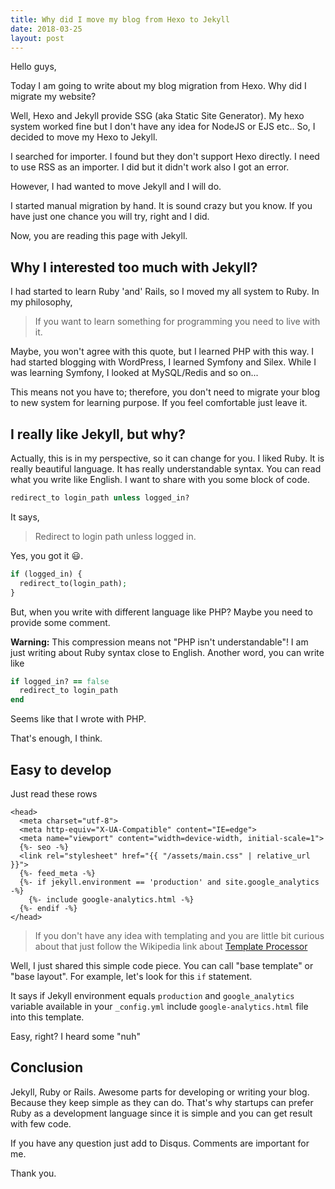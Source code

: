 ```yaml
---
title: Why did I move my blog from Hexo to Jekyll
date: 2018-03-25
layout: post
---
```


Hello guys,

Today I am going to write about my blog migration from Hexo. Why did I migrate my website?

Well, Hexo and Jekyll provide SSG (aka Static Site Generator). My hexo system worked fine but I don't have any idea for NodeJS or EJS etc.. So, I decided to move my Hexo to Jekyll.

I searched for importer. I found but they don't support Hexo directly. I need to use RSS as an importer. I did but it didn't work also I got an error.

However, I had wanted to move Jekyll and I will do.

I started manual migration by hand. It is sound crazy but you know. If you have just one chance you will try, right and I did.

Now, you are reading this page with Jekyll.

## Why I interested too much with Jekyll?

I had started to learn Ruby 'and' Rails, so I moved my all system to Ruby. In my philosophy,

> If you want to learn something for programming you need to live with it.

Maybe, you won't agree with this quote, but I learned PHP with this way. I had started blogging with WordPress, I learned Symfony and Silex. While I was learning Symfony, I looked at MySQL/Redis and so on...

This means not you have to; therefore, you don't need to migrate your blog to new system for learning purpose. If you feel comfortable just leave it.

## I really like Jekyll, but why?

Actually, this is in my perspective, so it can change for you. I liked Ruby. It is really beautiful language. It has really understandable syntax. You can read what you write like English. I want to share with you some block of code.

```ruby
redirect_to login_path unless logged_in?
```

It says,

> Redirect to login path unless logged in.

Yes, you got it :smiley:.

```php
if (logged_in) {
  redirect_to(login_path);
}
```

But, when you write with different language like PHP? Maybe you need to provide some comment.

**Warning:** This compression means not "PHP isn't understandable"! I am just writing about Ruby syntax close to English. Another word, you can write like

```ruby
if logged_in? == false
  redirect_to login_path
end
```

Seems like that I wrote with PHP.

That's enough, I think.

## Easy to develop

Just read these rows

```liquid
<head>
  <meta charset="utf-8">
  <meta http-equiv="X-UA-Compatible" content="IE=edge">
  <meta name="viewport" content="width=device-width, initial-scale=1">
  {%- seo -%}
  <link rel="stylesheet" href="{{ "/assets/main.css" | relative_url }}">
  {%- feed_meta -%}
  {%- if jekyll.environment == 'production' and site.google_analytics -%}
    {%- include google-analytics.html -%}
  {%- endif -%}
</head>
```

> If you don't have any idea with templating and you are little bit curious about that just follow the Wikipedia link about [Template Processor](https://en.wikipedia.org/wiki/Template_processor)

Well, I just shared this simple code piece. You can call "base template" or "base layout". For example, let's look for this `if` statement.

It says if Jekyll environment equals `production` and `google_analytics` variable available in your `_config.yml` include `google-analytics.html` file into this template.

Easy, right? I heard some "nuh"

## Conclusion

Jekyll, Ruby or Rails. Awesome parts for developing or writing your blog. Because they keep simple as they can do. That's why startups can prefer Ruby as a development language since it is simple and you can get result with few code.

If you have any question just add to Disqus. Comments are important for me.

Thank you.
